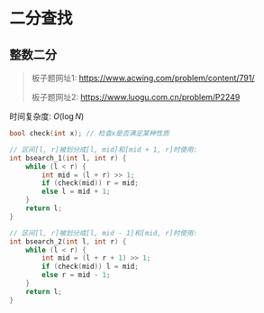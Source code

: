 # 二分查找

## 整数二分

> 板子题网址1: https://www.acwing.com/problem/content/791/
>
> 板子题网址2: https://www.luogu.com.cn/problem/P2249

时间复杂度: $O(\log N)$

```cpp
bool check(int x); // 检查x是否满足某种性质

// 区间[l, r]被划分成[l, mid]和[mid + 1, r]时使用:
int bsearch_1(int l, int r) {
    while (l < r) {
        int mid = (l + r) >> 1;
        if (check(mid)) r = mid;
        else l = mid + 1;
    }
    return l;
}

// 区间[l, r]被划分成[l, mid - 1]和[mid, r]时使用:
int bsearch_2(int l, int r) {
    while (l < r) {
        int mid = (l + r + 1) >> 1;
        if (check(mid)) l = mid;
        else r = mid - 1;
    }
    return l;
}
```
